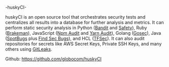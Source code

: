 -huskyCI-

huskyCI is an open source tool that orchestrates security tests and centralizes all results into a database for further analysis and metrics. It can perform static security analysis in Python ([Bandit][Bandit] and [Safety][Safety]), Ruby ([Brakeman][Brakeman]), JavaScript ([Npm Audit][NpmAudit] and [Yarn Audit][YarnAudit]), Golang ([Gosec][Gosec]), Java ([SpotBugs][SpotBugs] plus [Find Sec Bugs][FindSec]), and HCL ([TFSec][TFSec]). It can also audit repositories for secrets like AWS Secret Keys, Private SSH Keys, and many others using [GitLeaks][Gitleaks].

Github: https://github.com/globocom/huskyCI


[Bandit]: https://github.com/PyCQA/bandit
[Safety]: https://github.com/pyupio/safety
[Brakeman]: https://github.com/presidentbeef/brakeman
[Gosec]: https://github.com/securego/gosec
[NpmAudit]: https://docs.npmjs.com/cli/audit
[YarnAudit]: https://yarnpkg.com/lang/en/docs/cli/audit/
[Gitleaks]: https://github.com/zricethezav/gitleaks
[SpotBugs]: https://spotbugs.github.io
[FindSec]: https://find-sec-bugs.github.io
[TFSec]: https://github.com/liamg/tfsec